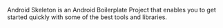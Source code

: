Android Skeleton is an Android Boilerplate Project
that enables you to get started quickly with some of
the best tools and libraries.
